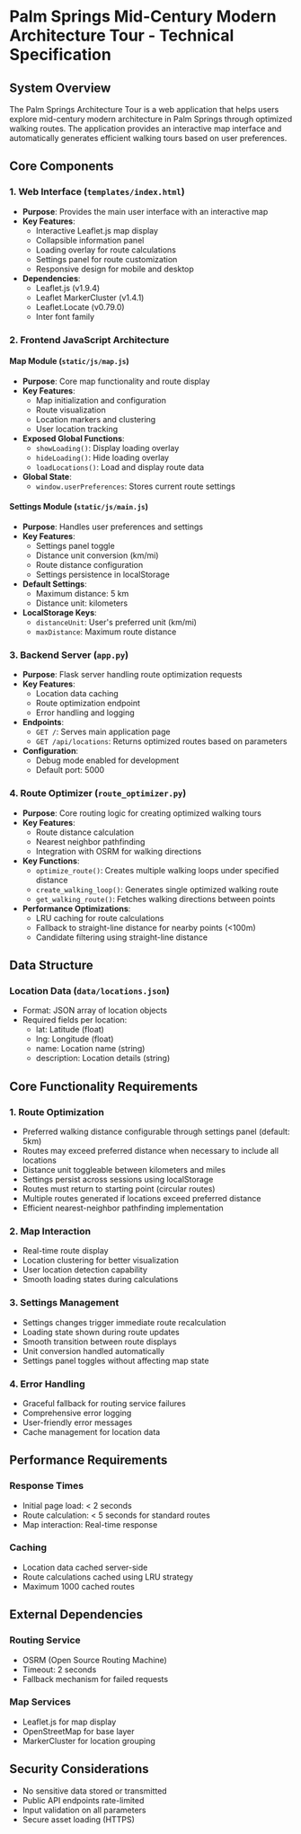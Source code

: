 # Palm Springs Mid-Century Modern Architecture Tour - Technical Specification

## System Overview
The Palm Springs Architecture Tour is a web application that helps users explore mid-century modern architecture in Palm Springs through optimized walking routes. The application provides an interactive map interface and automatically generates efficient walking tours based on user preferences.

## Core Components

### 1. Web Interface (`templates/index.html`)
- **Purpose**: Provides the main user interface with an interactive map
- **Key Features**:
  - Interactive Leaflet.js map display
  - Collapsible information panel
  - Loading overlay for route calculations
  - Settings panel for route customization
  - Responsive design for mobile and desktop
- **Dependencies**:
  - Leaflet.js (v1.9.4)
  - Leaflet MarkerCluster (v1.4.1)
  - Leaflet.Locate (v0.79.0)
  - Inter font family

### 2. Frontend JavaScript Architecture
#### Map Module (`static/js/map.js`)
- **Purpose**: Core map functionality and route display
- **Key Features**:
  - Map initialization and configuration
  - Route visualization
  - Location markers and clustering
  - User location tracking
- **Exposed Global Functions**:
  - `showLoading()`: Display loading overlay
  - `hideLoading()`: Hide loading overlay
  - `loadLocations()`: Load and display route data
- **Global State**:
  - `window.userPreferences`: Stores current route settings

#### Settings Module (`static/js/main.js`)
- **Purpose**: Handles user preferences and settings
- **Key Features**:
  - Settings panel toggle
  - Distance unit conversion (km/mi)
  - Route distance configuration
  - Settings persistence in localStorage
- **Default Settings**:
  - Maximum distance: 5 km
  - Distance unit: kilometers
- **LocalStorage Keys**:
  - `distanceUnit`: User's preferred unit (km/mi)
  - `maxDistance`: Maximum route distance

### 3. Backend Server (`app.py`)
- **Purpose**: Flask server handling route optimization requests
- **Key Features**:
  - Location data caching
  - Route optimization endpoint
  - Error handling and logging
- **Endpoints**:
  - `GET /`: Serves main application page
  - `GET /api/locations`: Returns optimized routes based on parameters
- **Configuration**:
  - Debug mode enabled for development
  - Default port: 5000

### 4. Route Optimizer (`route_optimizer.py`)
- **Purpose**: Core routing logic for creating optimized walking tours
- **Key Features**:
  - Route distance calculation
  - Nearest neighbor pathfinding
  - Integration with OSRM for walking directions
- **Key Functions**:
  - `optimize_route()`: Creates multiple walking loops under specified distance
  - `create_walking_loop()`: Generates single optimized walking route
  - `get_walking_route()`: Fetches walking directions between points
- **Performance Optimizations**:
  - LRU caching for route calculations
  - Fallback to straight-line distance for nearby points (<100m)
  - Candidate filtering using straight-line distance

## Data Structure

### Location Data (`data/locations.json`)
- Format: JSON array of location objects
- Required fields per location:
  - lat: Latitude (float)
  - lng: Longitude (float)
  - name: Location name (string)
  - description: Location details (string)

## Core Functionality Requirements

### 1. Route Optimization
- Preferred walking distance configurable through settings panel (default: 5km)
- Routes may exceed preferred distance when necessary to include all locations
- Distance unit toggleable between kilometers and miles
- Settings persist across sessions using localStorage
- Routes must return to starting point (circular routes)
- Multiple routes generated if locations exceed preferred distance
- Efficient nearest-neighbor pathfinding implementation

### 2. Map Interaction
- Real-time route display
- Location clustering for better visualization
- User location detection capability
- Smooth loading states during calculations

### 3. Settings Management
- Settings changes trigger immediate route recalculation
- Loading state shown during route updates
- Smooth transition between route displays
- Unit conversion handled automatically
- Settings panel toggles without affecting map state

### 4. Error Handling
- Graceful fallback for routing service failures
- Comprehensive error logging
- User-friendly error messages
- Cache management for location data

## Performance Requirements

### Response Times
- Initial page load: < 2 seconds
- Route calculation: < 5 seconds for standard routes
- Map interaction: Real-time response

### Caching
- Location data cached server-side
- Route calculations cached using LRU strategy
- Maximum 1000 cached routes

## External Dependencies

### Routing Service
- OSRM (Open Source Routing Machine)
- Timeout: 2 seconds
- Fallback mechanism for failed requests

### Map Services
- Leaflet.js for map display
- OpenStreetMap for base layer
- MarkerCluster for location grouping

## Security Considerations
- No sensitive data stored or transmitted
- Public API endpoints rate-limited
- Input validation on all parameters
- Secure asset loading (HTTPS)
